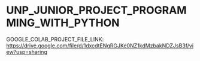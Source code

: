 # UNP_JUNIOR_PROJECT_PROGRAMMING_WITH_PYTHON




GOOGLE_COLAB_PROJECT_FILE_LINK: https://drive.google.com/file/d/1dxcdtENgRGJKe0NZ1kdMzbakNDZJsB3f/view?usp=sharing
